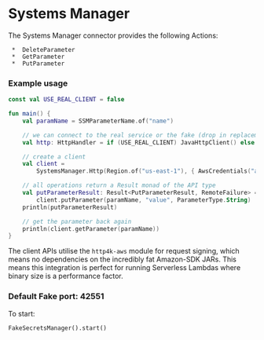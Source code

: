 # Systems Manager

The Systems Manager connector provides the following Actions:

     *  DeleteParameter
     *  GetParameter
     *  PutParameter

### Example usage

```kotlin
const val USE_REAL_CLIENT = false

fun main() {
    val paramName = SSMParameterName.of("name")

    // we can connect to the real service or the fake (drop in replacement)
    val http: HttpHandler = if (USE_REAL_CLIENT) JavaHttpClient() else FakeSystemsManager()

    // create a client
    val client =
        SystemsManager.Http(Region.of("us-east-1"), { AwsCredentials("accessKeyId", "secretKey") }, http.debug())

    // all operations return a Result monad of the API type
    val putParameterResult: Result<PutParameterResult, RemoteFailure> =
        client.putParameter(paramName, "value", ParameterType.String)
    println(putParameterResult)

    // get the parameter back again
    println(client.getParameter(paramName))
}
```

The client APIs utilise the `http4k-aws` module for request signing, which means no dependencies on the incredibly fat
Amazon-SDK JARs. This means this integration is perfect for running Serverless Lambdas where binary size is a
performance factor.

### Default Fake port: 42551

To start:

```
FakeSecretsManager().start()
```
